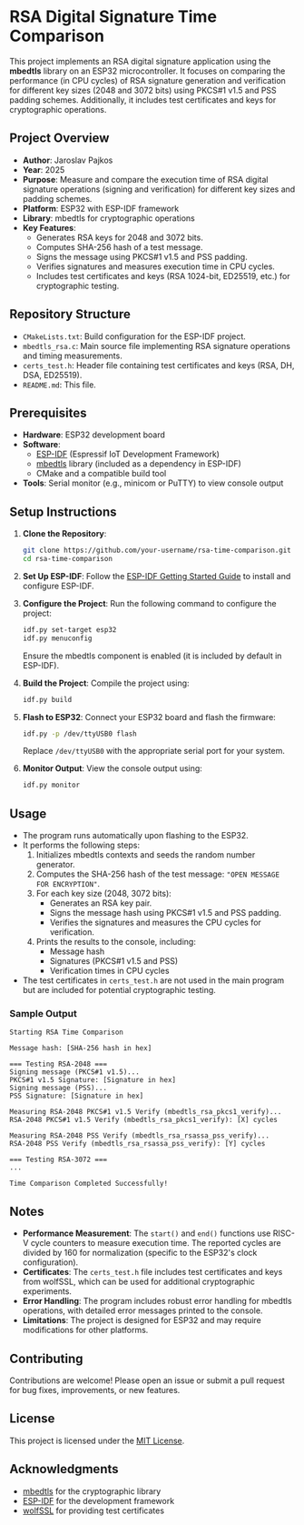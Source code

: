 # RSA Digital Signature Time Comparison

This project implements an RSA digital signature application using the **mbedtls** library on an ESP32 microcontroller. It focuses on comparing the performance (in CPU cycles) of RSA signature generation and verification for different key sizes (2048 and 3072 bits) using PKCS#1 v1.5 and PSS padding schemes. Additionally, it includes test certificates and keys for cryptographic operations.

## Project Overview

- **Author**: Jaroslav Pajkos
- **Year**: 2025
- **Purpose**: Measure and compare the execution time of RSA digital signature operations (signing and verification) for different key sizes and padding schemes.
- **Platform**: ESP32 with ESP-IDF framework
- **Library**: mbedtls for cryptographic operations
- **Key Features**:
  - Generates RSA keys for 2048 and 3072 bits.
  - Computes SHA-256 hash of a test message.
  - Signs the message using PKCS#1 v1.5 and PSS padding.
  - Verifies signatures and measures execution time in CPU cycles.
  - Includes test certificates and keys (RSA 1024-bit, ED25519, etc.) for cryptographic testing.

## Repository Structure

- `CMakeLists.txt`: Build configuration for the ESP-IDF project.
- `mbedtls_rsa.c`: Main source file implementing RSA signature operations and timing measurements.
- `certs_test.h`: Header file containing test certificates and keys (RSA, DH, DSA, ED25519).
- `README.md`: This file.

## Prerequisites

- **Hardware**: ESP32 development board
- **Software**:
  - [ESP-IDF](https://docs.espressif.com/projects/esp-idf/en/latest/esp32/) (Espressif IoT Development Framework)
  - [mbedtls](https://tls.mbed.org/) library (included as a dependency in ESP-IDF)
  - CMake and a compatible build tool
- **Tools**: Serial monitor (e.g., minicom or PuTTY) to view console output

## Setup Instructions

1. **Clone the Repository**:
   ```bash
   git clone https://github.com/your-username/rsa-time-comparison.git
   cd rsa-time-comparison
   ```

2. **Set Up ESP-IDF**:
   Follow the [ESP-IDF Getting Started Guide](https://docs.espressif.com/projects/esp-idf/en/latest/esp32/get-started/index.html) to install and configure ESP-IDF.

3. **Configure the Project**:
   Run the following command to configure the project:
   ```bash
   idf.py set-target esp32
   idf.py menuconfig
   ```
   Ensure the mbedtls component is enabled (it is included by default in ESP-IDF).

4. **Build the Project**:
   Compile the project using:
   ```bash
   idf.py build
   ```

5. **Flash to ESP32**:
   Connect your ESP32 board and flash the firmware:
   ```bash
   idf.py -p /dev/ttyUSB0 flash
   ```
   Replace `/dev/ttyUSB0` with the appropriate serial port for your system.

6. **Monitor Output**:
   View the console output using:
   ```bash
   idf.py monitor
   ```

## Usage

- The program runs automatically upon flashing to the ESP32.
- It performs the following steps:
  1. Initializes mbedtls contexts and seeds the random number generator.
  2. Computes the SHA-256 hash of the test message: `"OPEN MESSAGE FOR ENCRYPTION"`.
  3. For each key size (2048, 3072 bits):
     - Generates an RSA key pair.
     - Signs the message hash using PKCS#1 v1.5 and PSS padding.
     - Verifies the signatures and measures the CPU cycles for verification.
  4. Prints the results to the console, including:
     - Message hash
     - Signatures (PKCS#1 v1.5 and PSS)
     - Verification times in CPU cycles
- The test certificates in `certs_test.h` are not used in the main program but are included for potential cryptographic testing.

### Sample Output
```
Starting RSA Time Comparison

Message hash: [SHA-256 hash in hex]

=== Testing RSA-2048 ===
Signing message (PKCS#1 v1.5)...
PKCS#1 v1.5 Signature: [Signature in hex]
Signing message (PSS)...
PSS Signature: [Signature in hex]

Measuring RSA-2048 PKCS#1 v1.5 Verify (mbedtls_rsa_pkcs1_verify)...
RSA-2048 PKCS#1 v1.5 Verify (mbedtls_rsa_pkcs1_verify): [X] cycles

Measuring RSA-2048 PSS Verify (mbedtls_rsa_rsassa_pss_verify)...
RSA-2048 PSS Verify (mbedtls_rsa_rsassa_pss_verify): [Y] cycles

=== Testing RSA-3072 ===
...

Time Comparison Completed Successfully!
```

## Notes

- **Performance Measurement**: The `start()` and `end()` functions use RISC-V cycle counters to measure execution time. The reported cycles are divided by 160 for normalization (specific to the ESP32's clock configuration).
- **Certificates**: The `certs_test.h` file includes test certificates and keys from wolfSSL, which can be used for additional cryptographic experiments.
- **Error Handling**: The program includes robust error handling for mbedtls operations, with detailed error messages printed to the console.
- **Limitations**: The project is designed for ESP32 and may require modifications for other platforms.

## Contributing

Contributions are welcome! Please open an issue or submit a pull request for bug fixes, improvements, or new features.

## License

This project is licensed under the [MIT License](LICENSE).

## Acknowledgments

- [mbedtls](https://tls.mbed.org/) for the cryptographic library
- [ESP-IDF](https://docs.espressif.com/projects/esp-idf/en/latest/esp32/) for the development framework
- [wolfSSL](https://www.wolfssl.com/) for providing test certificates
